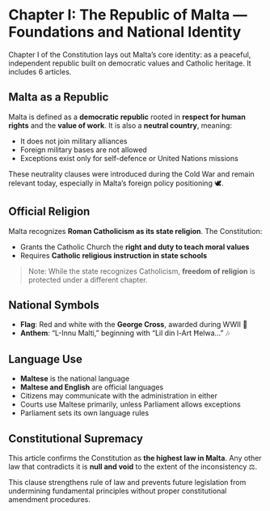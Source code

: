 # Chapter I: The Republic of Malta — Foundations and National Identity

Chapter I of the Constitution lays out Malta’s core identity: as a peaceful, independent republic built on democratic values and Catholic heritage. It includes 6 articles.

## Malta as a Republic

Malta is defined as a **democratic republic** rooted in **respect for human rights** and the **value of work**.
It is also a **neutral country**, meaning:

- It does not join military alliances
- Foreign military bases are not allowed
- Exceptions exist only for self-defence or United Nations missions

These neutrality clauses were introduced during the Cold War and remain relevant today, especially in Malta’s foreign policy positioning 🕊️.

## Official Religion

Malta recognizes **Roman Catholicism as its state religion**. The Constitution:

- Grants the Catholic Church the **right and duty to teach moral values**
- Requires **Catholic religious instruction in state schools**

> Note: While the state recognizes Catholicism, **freedom of religion** is protected under a different chapter.

## National Symbols

- **Flag**: Red and white with the **George Cross**, awarded during WWII 🚩
- **Anthem**: “L-Innu Malti,” beginning with “Lil din l-Art Ħelwa…” 🎶

## Language Use

- **Maltese** is the national language
- **Maltese and English** are official languages
- Citizens may communicate with the administration in either
- Courts use Maltese primarily, unless Parliament allows exceptions
- Parliament sets its own language rules

## Constitutional Supremacy

This article confirms the Constitution as **the highest law in Malta**. Any other law that contradicts it is **null and void** to the extent of the inconsistency ⚖️.

This clause strengthens rule of law and prevents future legislation from undermining fundamental principles without proper constitutional amendment procedures.
